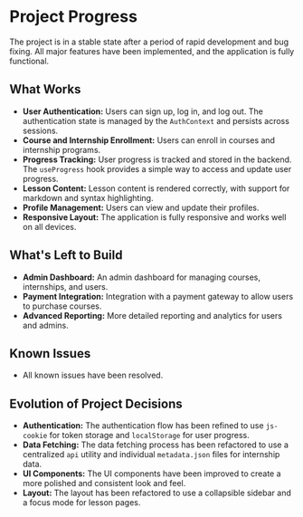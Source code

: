 # Project Progress

The project is in a stable state after a period of rapid development and bug fixing. All major features have been implemented, and the application is fully functional.

## What Works

- **User Authentication:** Users can sign up, log in, and log out. The authentication state is managed by the `AuthContext` and persists across sessions.
- **Course and Internship Enrollment:** Users can enroll in courses and internship programs.
- **Progress Tracking:** User progress is tracked and stored in the backend. The `useProgress` hook provides a simple way to access and update user progress.
- **Lesson Content:** Lesson content is rendered correctly, with support for markdown and syntax highlighting.
- **Profile Management:** Users can view and update their profiles.
- **Responsive Layout:** The application is fully responsive and works well on all devices.

## What's Left to Build

- **Admin Dashboard:** An admin dashboard for managing courses, internships, and users.
- **Payment Integration:** Integration with a payment gateway to allow users to purchase courses.
- **Advanced Reporting:** More detailed reporting and analytics for users and admins.

## Known Issues

- All known issues have been resolved.

## Evolution of Project Decisions

- **Authentication:** The authentication flow has been refined to use `js-cookie` for token storage and `localStorage` for user progress.
- **Data Fetching:** The data fetching process has been refactored to use a centralized `api` utility and individual `metadata.json` files for internship data.
- **UI Components:** The UI components have been improved to create a more polished and consistent look and feel.
- **Layout:** The layout has been refactored to use a collapsible sidebar and a focus mode for lesson pages.
